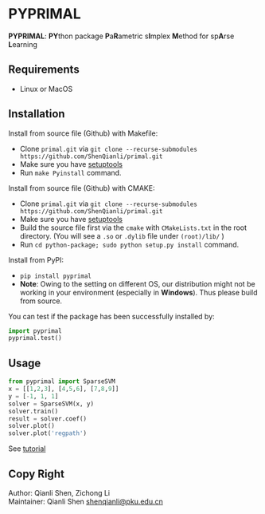 # PYPRIMAL


**PYPRIMAL**: **PY**thon package **P**a**R**ametric s**I**mplex **M**ethod for sp**A**rse **L**earning


Requirements
------------

- Linux or MacOS


Installation
------------

Install from source file (Github) with Makefile:

- Clone ``primal.git`` via ``git clone --recurse-submodules https://github.com/ShenQianli/primal.git``
- Make sure you have [setuptools](https://pypi.python.org/pypi/setuptools)  
- Run ``make Pyinstall`` command.


Install from source file (Github) with CMAKE:

- Clone ``primal.git`` via ``git clone --recurse-submodules https://github.com/ShenQianli/primal.git``
- Make sure you have [setuptools](https://pypi.python.org/pypi/setuptools) 
- Build the source file first via the ``cmake`` with ``CMakeLists.txt`` in the root directory. (You will see a ``.so`` or ``.dylib`` file under ``(root)/lib/`` )
- Run ``cd python-package; sudo python setup.py install`` command.


Install from PyPI:

- ``pip install pyprimal``
- **Note**: Owing to the setting on different OS, our distribution might not be working in your environment (especially in **Windows**). Thus please build from source.

You can test if the package has been successfully installed by:

```python
import pyprimal
pyprimal.test()

```

Usage
-----

```python
from pyprimal import SparseSVM
x = [[1,2,3], [4,5,6], [7,8,9]]
y = [-1, 1, 1]
solver = SparseSVM(x, y)
solver.train()
result = solver.coef()
solver.plot()
solver.plot('regpath')
```

See [tutorial](https://github.com/ShenQianli/primal/blob/master/tutorials/tutorial.ipynb)


Copy Right
----------

Author: Qianli Shen, Zichong Li  
Maintainer: Qianli Shen <shenqianli@pku.edu.cn>

